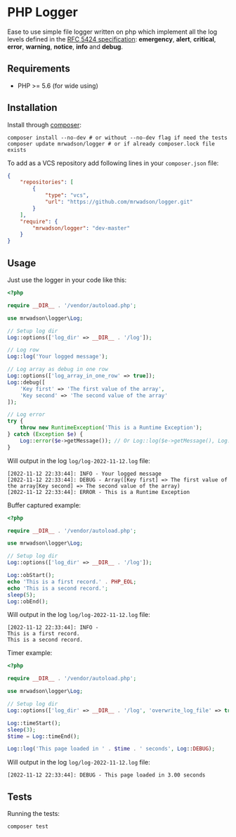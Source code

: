 # PHP Logger

Ease to use simple file logger written on php which implement all the log levels defined in the [RFC 5424 specification](https://tools.ietf.org/html/rfc5424):
**emergency**, **alert**, **critical**, **error**, **warning**, **notice**, **info** and **debug**.

## Requirements

- PHP >= 5.6 (for wide using)

## Installation

Install through [composer](https://getcomposer.org/doc/00-intro.md):

```shell
composer install --no-dev # or without --no-dev flag if need the tests
composer update mrwadson/logger # or if already composer.lock file exists
```

To add as a VCS repository add following lines in your `composer.json` file:

```json
{
    "repositories": [
        {
            "type": "vcs",
            "url": "https://github.com/mrwadson/logger.git"
        }
    ],
    "require": {
        "mrwadson/logger": "dev-master"
    }
}
```

## Usage

Just use the logger in your code like this:

```php
<?php

require __DIR__ . '/vendor/autoload.php';

use mrwadson\logger\Log;

// Setup log dir
Log::options(['log_dir' => __DIR__ . '/log']);

// Log row
Log::log('Your logged message');

// Log array as debug in one row
Log::options(['log_array_in_one_row' => true]);
Log::debug([
    'Key first' => 'The first value of the array',
    'Key second' => 'The second value of the array'
]);

// Log error
try {
    throw new RuntimeException('This is a Runtime Exception');
} catch (Exception $e) {
    Log::error($e->getMessage()); // Or Log::log($e->getMessage(), Log::ERROR)
}
```

Will output in the log `log/log-2022-11-12.log` file:

```text
[2022-11-12 22:33:44]: INFO - Your logged message
[2022-11-12 22:33:44]: DEBUG - Array([Key first] => The first value of the array[Key second] => The second value of the array)
[2022-11-12 22:33:44]: ERROR - This is a Runtime Exception
```

Buffer captured example:

```php
<?php

require __DIR__ . '/vendor/autoload.php';

use mrwadson\logger\Log;

// Setup log dir
Log::options(['log_dir' => __DIR__ . '/log']);

Log::obStart();
echo 'This is a first record.' . PHP_EOL;
echo 'This is a second record.';
sleep(5);
Log::obEnd();
```

Will output in the log `log/log-2022-11-12.log` file:

```text
[2022-11-12 22:33:44]: INFO - 
This is a first record.
This is a second record.
```

Timer example:

```php
<?php

require __DIR__ . '/vendor/autoload.php';

use mrwadson\logger\Log;

// Setup log dir
Log::options(['log_dir' => __DIR__ . '/log', 'overwrite_log_file' => true]);

Log::timeStart();
sleep(3);
$time = Log::timeEnd();

Log::log('This page loaded in ' . $time . ' seconds', Log::DEBUG);
```

Will output in the log `log/log-2022-11-12.log` file:

```text
[2022-11-12 22:33:44]: DEBUG - This page loaded in 3.00 seconds
```

## Tests

Running the tests:

```shell
composer test
```
